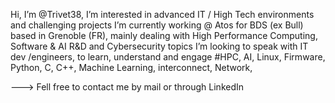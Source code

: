 Hi, I’m @Trivet38, 
I’m interested in advanced IT / High Tech environments and challenging projects
I’m currently working @ Atos for BDS (ex Bull) based in Grenoble (FR), mainly dealing with High Performance Computing, Software & AI R&D and Cybersecurity topics
I’m looking to speak with IT dev /engineers, to learn, understand and engage
#HPC, AI, Linux, Firmware, Python, C, C++, Machine Learning, interconnect, Network, 

---> Fell free to contact me by mail or through LinkedIn
